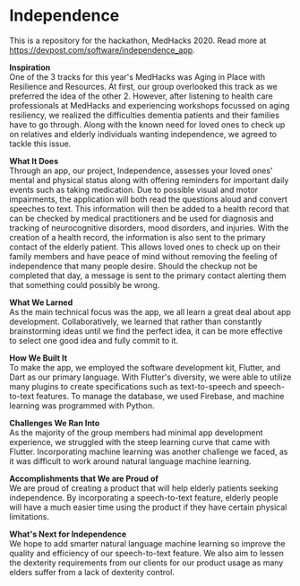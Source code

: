 # Independence
This is a repository for the hackathon, MedHacks 2020. Read more at https://devpost.com/software/independence_app.

**Inspiration** <br>
One of the 3 tracks for this year's MedHacks was Aging in Place with Resilience and Resources. At first, our group overlooked this track as we preferred the idea of the other 2. However, after listening to health care professionals at MedHacks and experiencing workshops focussed on aging resiliency, we realized the difficulties dementia patients and their families have to go through. Along with the known need for loved ones to check up on relatives and elderly individuals wanting independence, we agreed to tackle this issue.

**What It Does** <br>
Through an app, our project, Independence, assesses your loved ones' mental and physical status along with offering reminders for important daily events such as taking medication. Due to possible visual and motor impairments, the application will both read the questions aloud and convert speeches to text. This information will then be added to a health record that can be checked by medical practitioners and be used for diagnosis and tracking of neurocognitive disorders, mood disorders, and injuries. With the creation of a health record, the information is also sent to the primary contact of the elderly patient. This allows loved ones to check up on their family members and have peace of mind without removing the feeling of independence that many people desire. Should the checkup not be completed that day, a message is sent to the primary contact alerting them that something could possibly be wrong.

**What We Larned** <br>
As the main technical focus was the app, we all learn a great deal about app development. Collaboratively, we learned that rather than constantly brainstorming ideas until we find the perfect idea, it can be more effective to select one good idea and fully commit to it.

**How We Built It** <br>
To make the app, we employed the software development kit, Flutter, and Dart as our primary language. With Flutter's diversity, we were able to utilize many plugins to create specifications such as text-to-speech and speech-to-text features. To manage the database, we used Firebase, and machine learning was programmed with Python.

**Challenges We Ran Into** <br>
As the majority of the group members had minimal app development experience, we struggled with the steep learning curve that came with Flutter. Incorporating machine learning was another challenge we faced, as it was difficult to work around natural language machine learning.

**Accomplishments that We are Proud of** <br>
We are proud of creating a product that will help elderly patients seeking independence. By incorporating a speech-to-text feature, elderly people will have a much easier time using the product if they have certain physical limitations.

**What's Next for Independence** <br>
We hope to add smarter natural language machine learning so improve the quality and efficiency of our speech-to-text feature. We also aim to lessen the dexterity requirements from our clients for our product usage as many elders suffer from a lack of dexterity control.
